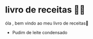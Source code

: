 # livro de receitas :man_cook: #



óla , bem vindo ao meu livro de receitas:wave:

- Pudim de leite condensado